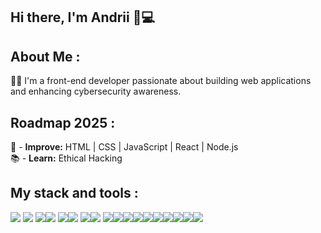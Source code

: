 ## Hi there, I'm Andrii 👋💻

## About Me :
👨‍💻 I'm a front-end developer passionate about building web applications and enhancing cybersecurity awareness.

## Roadmap 2025 :
📌 - **Improve:** HTML | CSS | JavaScript | React | Node.js  
📚 - **Learn:** Ethical Hacking 

## My stack and tools :
<img src="https://img.shields.io/badge/HTML5-orange?style=for-the-badge&logo=html5&logoColor=white"> <img src="https://img.shields.io/badge/CSS3-blue?style=for-the-badge&logo=css3&logoColor=white">
<img src="https://img.shields.io/badge/JavaScript-yellow?style=for-the-badge&logo=javascript&logoColor=black"><img src="https://img.shields.io/badge/TypeScript-blue?style=for-the-badge&logo=typescript&logoColor=white">
<img src="https://img.shields.io/badge/React-282c34?style=for-the-badge&logo=react&logoColor=61dafb"><img src="https://img.shields.io/badge/Node.js-43853D?style=for-the-badge&logo=node.js&logoColor=white">
<img src="https://img.shields.io/badge/MongoDB-4EA94B?style=for-the-badge&logo=mongodb&logoColor=white"><img src="https://img.shields.io/badge/GitHub-181717?style=for-the-badge&logo=github&logoColor=white">
<img src="https://img.shields.io/badge/Figma-282c34?style=for-the-badge&logo=figma&logoColor=white"><img src="https://img.shields.io/badge/ParrotOS_Linux-blue?style=for-the-badge&logo=kalilinux&logoColor=white"><img src="https://img.shields.io/badge/Metasploit-0096FF?style=for-the-badge&logo=metasploit&logoColor=white"><img src="https://img.shields.io/badge/Nmap-4682B4?style=for-the-badge&logo=nmap&logoColor=white"><img src="https://img.shields.io/badge/Wireshark-1679A7?style=for-the-badge&logo=wireshark&logoColor=white"><img src="https://img.shields.io/badge/Aircrack--ng-gray?style=for-the-badge&logo=wifi&logoColor=white"><img src="https://img.shields.io/badge/Tor-%238A2BE2?style=for-the-badge&logo=torbrowser&logoColor=white"><img src="https://img.shields.io/badge/SQLmap-FFD700?style=for-the-badge&logo=sqlite&logoColor=black"><img src="https://img.shields.io/badge/John_the_Ripper-darkred?style=for-the-badge&logo=linux&logoColor=white"><img src="https://img.shields.io/badge/Hydra-darkgreen?style=for-the-badge&logo=linux&logoColor=white">   
